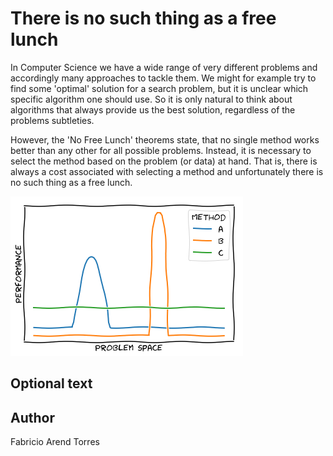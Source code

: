 <!-- BEGIN TITLE -->
# There is no such thing as a free lunch
<!-- END TITLE -->

<!-- BEGIN BODY -->
In Computer Science we have  a wide range of very different problems and accordingly many approaches to tackle them.
We might for example try to find some 'optimal' solution for a search problem, but it is unclear which specific algorithm one should use.
So it is only natural to think about algorithms that always provide us the best solution, regardless of the problems subtleties.

However, the 'No Free Lunch' theorems state, that no single method works better than any other for all possible problems.
Instead,  it is necessary to select the method based on the problem (or data) at hand.
That is, there is always a cost associated with selecting a method and unfortunately there is no such thing as a free lunch.
<!-- END BODY -->



![Performance of Different Methods](../images/image-0-88-no-free-lunch.png)


## Optional text
<!-- BEGIN OPTIONAL -->
<!-- END OPTIONAL -->



## Author
<!-- BEGIN AUTHOR -->
Fabricio Arend Torres
<!-- END AUTHOR -->
